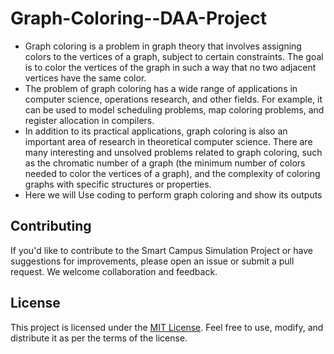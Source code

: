 # Graph-Coloring--DAA-Project
- Graph coloring is a problem in graph theory that involves assigning colors to the vertices of a graph, subject to certain constraints. The goal is to color the vertices of the graph in such a way that no two adjacent vertices have the same color.
- The problem of graph coloring has a wide range of applications in computer science, operations research, and other fields. For example, it can be used to model scheduling problems, map coloring problems, and register allocation in compilers.
- In addition to its practical applications, graph coloring is also an important area of research in theoretical computer science. There are many interesting and unsolved problems related to graph coloring, such as the chromatic number of a graph (the minimum number of colors needed to color the vertices of a graph), and the complexity of coloring graphs with specific structures or properties.
- Here we will Use coding to perform graph coloring and show its outputs
## Contributing

If you'd like to contribute to the Smart Campus Simulation Project or have suggestions for improvements, please open an issue or submit a pull request. We welcome collaboration and feedback.

## License

This project is licensed under the [MIT License](LICENSE). Feel free to use, modify, and distribute it as per the terms of the license.
